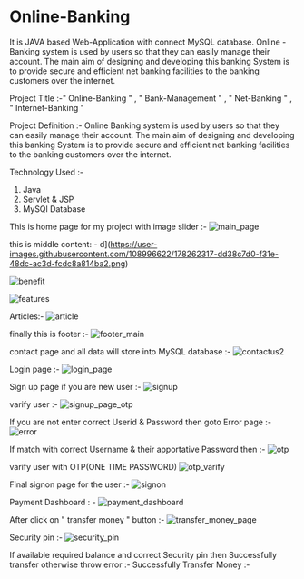 # Online-Banking
It is JAVA based Web-Application with connect MySQL database. Online - Banking system is used by users so that they can easily manage their account. The main aim of designing and developing this banking System is to provide secure and efficient net banking facilities to the banking customers over the internet.


Project Title :-" Online-Banking " , " Bank-Management " , " Net-Banking " , " Internet-Banking "


Project Definition :- Online Banking system is used by users so that they can easily manage their account. The main aim of designing and developing this banking System is to provide secure and efficient net banking facilities to the banking customers over the internet.


Technology Used :-

1. Java
2. Servlet & JSP
3. MySQl Database


This is home page for my project with image slider :- 
![main_page](https://user-images.githubusercontent.com/108996622/178261101-c3c7a8ce-a2bd-41f9-816d-beca2ab9eb67.png)


this is middle content: - 
d](https://user-images.githubusercontent.com/108996622/178262317-dd38c7d0-f31e-48dc-ac3d-fcdc8a814ba2.png)

![benefit](https://user-images.githubusercontent.com/108996622/178262759-2201cc70-6a99-4974-9cb9-111205a44725.png)

![features](https://user-images.githubusercontent.com/108996622/178261944-a5b11075-44e8-46e7-92e1-a5b96160a035.png)


Articles:-
![article](https://user-images.githubusercontent.com/108996622/178262857-5934f899-f07b-4890-894e-9c33f6619164.png)


finally this is footer :- 
![footer_main](https://user-images.githubusercontent.com/108996622/178262883-d863bdbf-bdc4-450d-bbd3-f38feb30c5cb.png)


contact page and all data will store into MySQL database :-
![contactus2](https://user-images.githubusercontent.com/108996622/178263193-6e1f0795-38dc-4682-86e1-42754d0c68d7.png)


Login page :- 
![login_page](https://user-images.githubusercontent.com/108996622/178263315-f9ab2714-f01f-43a0-8ba4-5061d371a1a1.png)


Sign up page if you are new user :-
![signup](https://user-images.githubusercontent.com/108996622/178263404-d736ce22-b074-432f-986e-50e3972f7b50.png)

varify user :- 
![signup_page_otp](https://user-images.githubusercontent.com/108996622/178271566-90bc32f5-abe3-470b-8ef4-43ddfb5f2969.png)


If you are not enter correct Userid & Password then goto Error page :-
![error](https://user-images.githubusercontent.com/108996622/178271071-36d3fd72-f3d5-447a-96d4-7df3acd3eb25.png)


If match with correct Username & their apportative Password then :-
![otp](https://user-images.githubusercontent.com/108996622/178272043-a01ca5f1-9f66-474f-ae1f-3a72b06f2d15.png)

varify user with OTP(ONE TIME PASSWORD)
![otp_varify](https://user-images.githubusercontent.com/108996622/178272141-4250a9df-f2b0-4217-9017-282153bce043.png)


Final signon page for the user :- 
![signon](https://user-images.githubusercontent.com/108996622/178273082-08664aa3-7c49-4e30-849a-bacd0482827d.png)


Payment Dashboard : -
![payment_dashboard](https://user-images.githubusercontent.com/108996622/178273178-227aafd2-96d9-4086-afac-5e1856bdd9d6.png)

After click on " transfer money " button :-
![transfer_money_page](https://user-images.githubusercontent.com/108996622/178273299-07db3fd8-148d-4ded-9958-714ca80715bb.png)


Security pin :- 
![security_pin](https://user-images.githubusercontent.com/108996622/178273369-fdf7a8d8-dd0f-40d5-9661-2c9e95cb8a45.png)

If available required balance and correct Security pin then Successfully transfer otherwise throw error :-
Successfully Transfer Money :- 




